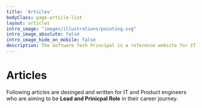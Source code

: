 ```yaml
---
title: 'Articles'
bodyClass: page-article-list
layout: articles
intro_image: "images/illustrations/pointing.svg"
intro_image_absolute: false
intro_image_hide_on_mobile: false
description: The Software Tech Principal is a reference website for IT & software engineers/developers/consultant who aims to grow to become a technology principal. This website contains fundumental basics, concepts, growth roadmaps, techniques, why and hows as well as inisghts to technolgy focusing on delivering value to readers. The Tech Priciples offers a growth model to small-enterprise businesses, offers digital transformations, tech-at-core solutions.
---
```


# Articles

Following articles are desinged and written for IT and Product engineers who are aiming to be **Lead and Prinicpal Role**  in their career journey.

